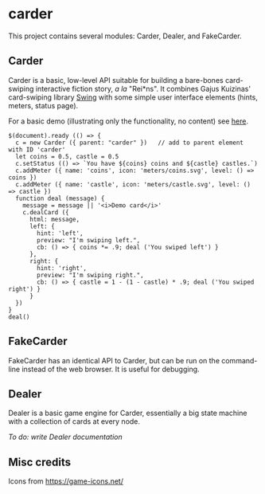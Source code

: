 # carder

This project contains several modules: Carder, Dealer, and FakeCarder.

## Carder

Carder is a basic, low-level API suitable for building a bare-bones card-swiping interactive fiction story,
_a la_ "Rei*ns".
It combines Gajus Kuizinas' card-swiping library [Swing](https://github.com/gajus/swing)
with some simple user interface elements (hints, meters, status page).

For a basic demo (illustrating only the functionality, no content) see [here](https://ihh.github.io/carder/).

~~~~
$(document).ready (() => {
  c = new Carder ({ parent: "carder" })   // add to parent element with ID 'carder'
  let coins = 0.5, castle = 0.5
  c.setStatus (() => `You have ${coins} coins and ${castle} castles.`)
  c.addMeter ({ name: 'coins', icon: 'meters/coins.svg', level: () => coins })
  c.addMeter ({ name: 'castle', icon: 'meters/castle.svg', level: () => castle })
  function deal (message) {
    message = message || '<i>Demo card</i>'
    c.dealCard ({
      html: message,
      left: {
        hint: 'left',
        preview: "I'm swiping left.",
        cb: () => { coins *= .9; deal ('You swiped left') }
      },
      right: {
        hint: 'right',
        preview: "I'm swiping right.",
        cb: () => { castle = 1 - (1 - castle) * .9; deal ('You swiped right') }
      }
  })
}
deal()
~~~~

## FakeCarder

FakeCarder has an identical API to Carder, but can be run on the command-line instead of the web browser. It is useful for debugging.

## Dealer

Dealer is a basic game engine for Carder, essentially a big state machine with a collection of cards at every node.

_To do: write Dealer documentation_

## Misc credits

Icons from https://game-icons.net/
